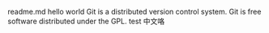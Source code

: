 readme.md
hello world
Git is a distributed version control system.
Git is free software distributed under the GPL.
test 中文咯